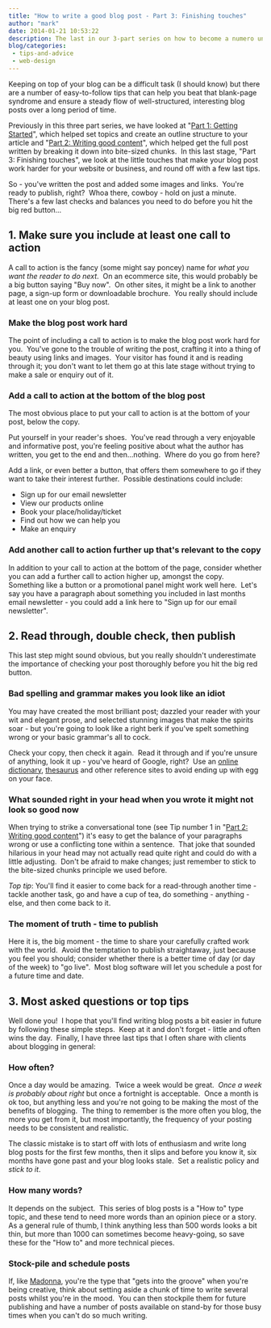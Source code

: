 ```yaml
---
title: "How to write a good blog post - Part 3: Finishing touches"
author: "mark"
date: 2014-01-21 10:53:22
description: The last in our 3-part series on how to become a numero uno blogger.
blog/categories: 
 - tips-and-advice
 - web-design
---
```


Keeping on top of your blog can be a difficult task (I should know) but there are a number of easy-to-follow tips that can help you beat that blank-page syndrome and ensure a steady flow of well-structured, interesting blog posts over a long period of time.

Previously in this three part series, we have looked at "[Part 1: Getting Started](/blog/write-good-blog-post-part-1-getting-started/)", which helped set topics and create an outline structure to your article and "[Part 2: Writing good content](/blog/write-good-blog-post-part-2-writing-good-content/)", which helped get the full post written by breaking it down into bite-sized chunks.  In this last stage, "Part 3: Finishing touches", we look at the little touches that make your blog post work harder for your website or business, and round off with a few last tips.

So - you've written the post and added some images and links.  You're ready to publish, right?  Whoa there, cowboy - hold on just a minute.  There's a few last checks and balances you need to do before you hit the big red button...

## 1. Make sure you include at least one call to action

A call to action is the fancy (some might say poncey) name for *what you want the reader to do next*.  On an ecommerce site, this would probably be a big button saying "Buy now".  On other sites, it might be a link to another page, a sign-up form or downloadable brochure.  You really should include at least one on your blog post.

### Make the blog post work hard

The point of including a call to action is to make the blog post work hard for you.  You've gone to the trouble of writing the post, crafting it into a thing of beauty using links and images.  Your visitor has found it and is reading through it; you don't want to let them go at this late stage without trying to make a sale or enquiry out of it.

### Add a call to action at the bottom of the blog post

The most obvious place to put your call to action is at the bottom of your post, below the copy.

Put yourself in your reader's shoes.  You've read through a very enjoyable and informative post, you're feeling positive about what the author has written, you get to the end and then...nothing.  Where do you go from here?

Add a link, or even better a button, that offers them somewhere to go if they want to take their interest further.  Possible destinations could include:

- Sign up for our email newsletter
- View our products online
- Book your place/holiday/ticket
- Find out how we can help you
- Make an enquiry



### Add another call to action further up that's relevant to the copy

In addition to your call to action at the bottom of the page, consider whether you can add a further call to action higher up, amongst the copy.  Something like a button or a promotional panel might work well here.  Let's say you have a paragraph about something you included in last months email newsletter - you could add a link here to "Sign up for our email newsletter".

## 2. Read through, double check, then publish

This last step might sound obvious, but you really shouldn't underestimate the importance of checking your post thoroughly before you hit the big red button.

### Bad spelling and grammar makes you look like an idiot

You may have created the most brilliant post; dazzled your reader with your wit and elegant prose, and selected stunning images that make the spirits soar - but you're going to look like a right berk if you've spelt something wrong or your basic grammar's all to cock.

Check your copy, then check it again.  Read it through and if you're unsure of anything, look it up - you've heard of Google, right?  Use an [online dictionary](http://www.collinsdictionary.com/dictionary/english/idiot?showCookiePolicy=true), [thesaurus](http://thesaurus.com/browse/idiot) and other reference sites to avoid ending up with egg on your face.

### What sounded right in your head when you wrote it might not look so good now

When trying to strike a conversational tone (see Tip number 1 in "[Part 2: Writing good content](/blog/write-good-blog-post-part-2-writing-good-content/)") it's easy to get the balance of your paragraphs wrong or use a conflicting tone within a sentence.  That joke that sounded hilarious in your head may not actually read quite right and could do with a little adjusting.  Don't be afraid to make changes; just remember to stick to the bite-sized chunks principle we used before.

*Top tip*: You'll find it easier to come back for a read-through another time - tackle another task, go and have a cup of tea, do something - anything - else, and then come back to it.

### The moment of truth - time to publish

Here it is, the big moment - the time to share your carefully crafted work with the world.  Avoid the temptation to publish straightaway, just because you feel you should; consider whether there is a better time of day (or day of the week) to "go live".  Most blog software will let you schedule a post for a future time and date.

## 3. Most asked questions or top tips

Well done you!  I hope that you'll find writing blog posts a bit easier in future by following these simple steps.  Keep at it and don't forget - little and often wins the day.  Finally, I have three last tips that I often share with clients about blogging in general:

### How often?

Once a day would be amazing.  Twice a week would be great.  *Once a week is probably about right* but once a fortnight is acceptable.  Once a month is ok too, but anything less and you're not going to be making the most of the benefits of blogging.  The thing to remember is the more often you blog, the more you get from it, but most importantly, the frequency of your posting needs to be consistent and realistic.

The classic mistake is to start off with lots of enthusiasm and write long blog posts for the first few months, then it slips and before you know it, six months have gone past and your blog looks stale.  Set a realistic policy and *stick to it*.

### How many words?

It depends on the subject.  This series of blog posts is a "How to" type topic, and these tend to need more words than an opinion piece or a story.  As a general rule of thumb, I think anything less than 500 words looks a bit thin, but more than 1000 can sometimes become heavy-going, so save these for the "How to" and more technical pieces.

### Stock-pile and schedule posts

If, like [Madonna](http://youtu.be/FpVzt-zgScQ?t=38s), you're the type that "gets into the groove" when you're being creative, think about setting aside a chunk of time to write several posts whilst you're in the mood.  You can then stockpile them for future publishing and have a number of posts available on stand-by for those busy times when you can't do so much writing.


